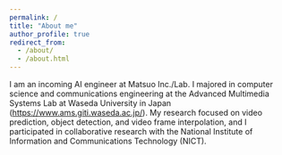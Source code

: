 ```yaml
---
permalink: /
title: "About me"
author_profile: true
redirect_from: 
  - /about/
  - /about.html
---
```


I am an incoming AI engineer at Matsuo Inc./Lab. I majored in computer science and communications engineering at the Advanced Multimedia Systems Lab at Waseda University in Japan (https://www.ams.giti.waseda.ac.jp/). My research focused on video prediction, object detection, and video frame interpolation, and I participated in collaborative research with the National Institute of Information and Communications Technology (NICT).
